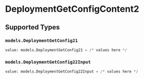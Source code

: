# DeploymentGetConfigContent2


## Supported Types

### `models.DeploymentGetConfig21`

```python
value: models.DeploymentGetConfig21 = /* values here */
```

### `models.DeploymentGetConfig22Input`

```python
value: models.DeploymentGetConfig22Input = /* values here */
```

